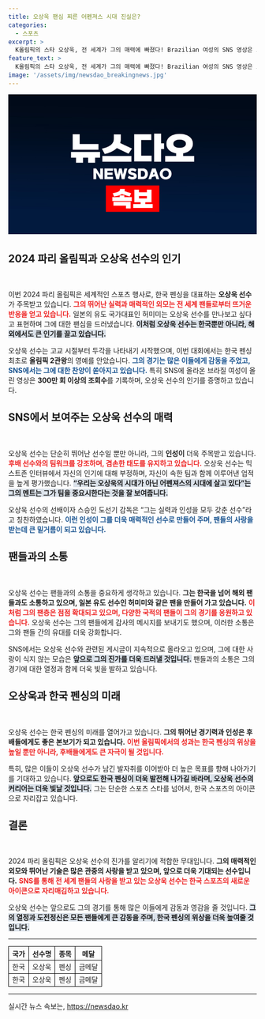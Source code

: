 ```yaml
---
title: 오상욱 팬심 찌른 어펜져스 시대 진실은?
categories:
  - 스포츠
excerpt: >
  K올림픽의 스타 오상욱, 전 세계가 그의 매력에 빠졌다! Brazilian 여성의 SNS 영상은 조회수 300만을 넘어섰고, 그는 자신이 인기 있는 줄도 몰랐던 의외의 반응을 보였다.
feature_text: >
  K올림픽의 스타 오상욱, 전 세계가 그의 매력에 빠졌다! Brazilian 여성의 SNS 영상은 조회수 300만을 넘어섰고, 그는 자신이 인기 있는 줄도 몰랐던 의외의 반응을 보였다.
image: '/assets/img/newsdao_breakingnews.jpg'
---
```


<p><img src="/assets/img/newsdao_breakingnews.jpg" alt="flaretime 속보" /></p>

<h2 data-ke-size="size26">2024 파리 올림픽과 오상욱 선수의 인기</h2>

<p data-ke-size="size16">&nbsp;</p>  

<p>이번 2024 파리 올림픽은 세계적인 스포츠 행사로, 한국 펜싱을 대표하는 <b>오상욱 선수</b>가 주목받고 있습니다. <b><span style="color: #ee2323;">그의 뛰어난 실력과 매력적인 외모는 전 세계 팬들로부터 뜨거운 반응을 얻고 있습니다.</span></b> 일본의 유도 국가대표인 허미미는 오상욱 선수를 만나보고 싶다고 표현하며 그에 대한 팬심을 드러냈습니다. <b><span style="background-color: #21538527;">이처럼 오상욱 선수는 한국뿐만 아니라, 해외에서도 큰 인기를 끌고 있습니다.</span></b> </p>

<p>오상욱 선수는 고교 시절부터 두각을 나타내기 시작했으며, 이번 대회에서는 한국 펜싱 최초로 <b>올림픽 2관왕</b>의 영예를 안았습니다. <b><span style="color: #1a5490;">그의 경기는 많은 이들에게 감동을 주었고, SNS에서는 그에 대한 찬양이 쏟아지고 있습니다.</span></b> 특히 SNS에 올라온 브라질 여성이 올린 영상은 <b>300만 회 이상의 조회수</b>를 기록하며, 오상욱 선수의 인기를 증명하고 있습니다.</p>

<h2 data-ke-size="size26">SNS에서 보여주는 오상욱 선수의 매력</h2>

<p data-ke-size="size16">&nbsp;</p>

<p>오상욱 선수는 단순히 뛰어난 선수일 뿐만 아니라, 그의 <b>인성이</b> 더욱 주목받고 있습니다. <b><span style="color: #ee2323;">후배 선수와의 팀워크를 강조하며, 겸손한 태도를 유지하고 있습니다.</span></b> 오상욱 선수는 믹스트존 인터뷰에서 자신의 인기에 대해 부정하며, 자신이 속한 팀과 함께 이루어낸 업적을 높게 평가했습니다. <b><span style="background-color: #21538527;">“우리는 오상욱의 시대가 아닌 어펜져스의 시대에 살고 있다”는 그의 멘트는 그가 팀을 중요시한다는 것을 잘 보여줍니다.</span></b> </p>

<p>오상욱 선수의 선배이자 스승인 도선기 감독은 “그는 실력과 인성을 모두 갖춘 선수”라고 칭찬하였습니다. <b><span style="color: #1a5490;">이런 인성이 그를 더욱 매력적인 선수로 만들어 주며, 팬들의 사랑을 받는데 큰 밑거름이 되고 있습니다.</span></b></p>

<h2 data-ke-size="size26">팬들과의 소통</h2>

<p data-ke-size="size16">&nbsp;</p>

<p>오상욱 선수는 팬들과의 소통을 중요하게 생각하고 있습니다. <b>그는 한국을 넘어 해외 팬들과도 소통하고 있으며, 일본 유도 선수인 허미미와 같은 팬을 만들어 가고 있습니다.</b> <b><span style="color: #ee2323;">이처럼 그의 팬층은 점점 확대되고 있으며, 다양한 국적의 팬들이 그의 경기를 응원하고 있습니다.</span></b> 오상욱 선수는 그의 팬들에게 감사의 메시지를 보내기도 했으며, 이러한 소통은 그와 팬들 간의 유대를 더욱 강화합니다. </p>

<p>SNS에서는 오상욱 선수와 관련된 게시글이 지속적으로 올라오고 있으며, 그에 대한 사랑이 식지 않는 모습은 <b><span style="background-color: #21538527;">앞으로 그의 진가를 더욱 드러낼 것입니다.</span></b> 팬들과의 소통은 그의 경기에 대한 열정과 함께 더욱 빛을 발하고 있습니다. </p>

<h2 data-ke-size="size26">오상욱과 한국 펜싱의 미래</h2>

<p data-ke-size="size16">&nbsp;</p>

<p>오상욱 선수는 한국 펜싱의 미래를 열어가고 있습니다. <b>그의 뛰어난 경기력과 인성은 후배들에게도 좋은 본보기가 되고 있습니다.</b> <b><span style="color: #ee2323;">이번 올림픽에서의 성과는 한국 펜싱의 위상을 높일 뿐만 아니라, 후배들에게도 큰 자극이 될 것입니다.</span></b> </p>

<p>특히, 많은 이들이 오상욱 선수가 남긴 발자취를 이어받아 더 높은 목표를 향해 나아가기를 기대하고 있습니다. <b><span style="background-color: #21538527;">앞으로도 한국 펜싱이 더욱 발전해 나가길 바라며, 오상욱 선수의 커리어는 더욱 빛날 것입니다.</span></b> 그는 단순한 스포츠 스타를 넘어서, 한국 스포츠의 아이콘으로 자리잡고 있습니다. </p>

<h2 data-ke-size="size26">결론</h2>

<p data-ke-size="size16">&nbsp;</p>

<p>2024 파리 올림픽은 오상욱 선수의 진가를 알리기에 적합한 무대입니다. <b>그의 매력적인 외모와 뛰어난 기술은 많은 관중의 사랑을 받고 있으며, 앞으로 더욱 기대되는 선수입니다.</b> <b><span style="color: #ee2323;">SNS를 통해 전 세계 팬들의 사랑을 받고 있는 오상욱 선수는 한국 스포츠의 새로운 아이콘으로 자리매김하고 있습니다.</span></b> </p>

<p>오상욱 선수는 앞으로도 그의 경기를 통해 많은 이들에게 감동과 영감을 줄 것입니다. <b><span style="background-color: #21538527;">그의 열정과 도전정신은 모든 팬들에게 큰 감동을 주며, 한국 펜싱의 위상을 더욱 높여줄 것입니다.</span></b> </p>

<hr />

<table style="width:100%; border-collapse: collapse;">
  <tr>
    <th style="border: 1px solid black; text-align: center;"><b>국가</b></th>
    <th style="border: 1px solid black; text-align: center;"><b>선수명</b></th>
    <th style="border: 1px solid black; text-align: center;"><b>종목</b></th>
    <th style="border: 1px solid black; text-align: center;"><b>메달</b></th>
  </tr>
  <tr>
    <td style="border: 1px solid black; text-align: center;">한국</td>
    <td style="border: 1px solid black; text-align: center;">오상욱</td>
    <td style="border: 1px solid black; text-align: center;">펜싱</td>
    <td style="border: 1px solid black; text-align: center;">금메달</td>
  </tr>
  <tr>
    <td style="border: 1px solid black; text-align: center;">한국</td>
    <td style="border: 1px solid black; text-align: center;">오상욱</td>
    <td style="border: 1px solid black; text-align: center;">펜싱</td>
    <td style="border: 1px solid black; text-align: center;">금메달</td>
  </tr>
</table>

<hr /> 
실시간 뉴스 속보는, <a href="https://newsdao.kr" rel="dofollow">https://newsdao.kr</a>


